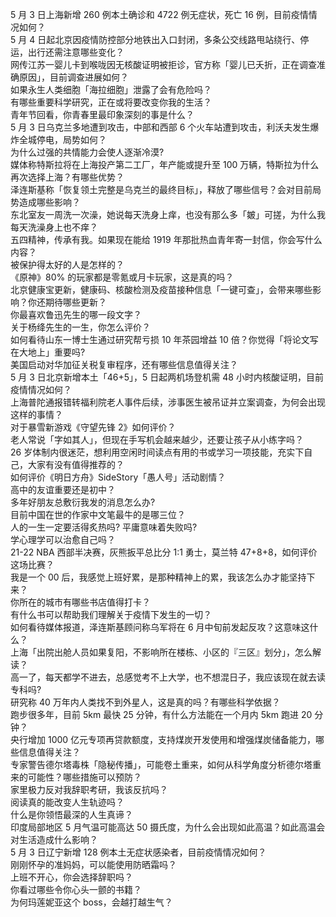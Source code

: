 5 月 3 日上海新增 260 例本土确诊和 4722 例无症状，死亡 16 例，目前疫情情况如何？  
5 月 4 日起北京因疫情防控部分地铁出入口封闭，多条公交线路甩站绕行、停运，出行还需注意哪些变化？  
网传江苏一婴儿卡到喉咙因无核酸证明被拒诊，官方称「婴儿已夭折，正在调查准确原因」，目前调查进展如何？  
如果永生人类细胞「海拉细胞」泄露了会有危险吗？  
有哪些重要科学研究，正在或将要改变你我的生活？  
青年节回看，你青春里最印象深刻的事是什么？  
5 月 3 日乌克兰多地遭到攻击，中部和西部 6 个火车站遭到攻击，利沃夫发生爆炸全城停电，局势如何？  
为什么过强的共情能力会使人逐渐冷漠?  
媒体称特斯拉将在上海投产第二工厂，年产能或提升至 100 万辆，特斯拉为什么再次选择上海？有哪些优势？  
泽连斯基称「恢复领土完整是乌克兰的最终目标」，释放了哪些信号？会对目前局势造成哪些影响？  
东北室友一周洗一次澡，她说每天洗身上痒，也没有那么多「皴」可搓，为什么我每天洗澡身上也不痒？  
五四精神，传承有我。如果现在能给 1919 年那批热血青年寄一封信，你会写什么内容？  
被保护得太好的人是怎样的？  
《原神》80% 的玩家都是零氪或月卡玩家，这是真的吗？  
北京健康宝更新，健康码、核酸检测及疫苗接种信息「一键可查」，会带来哪些影响？你还期待哪些更新？  
你最喜欢鲁迅先生的哪一段文字？  
关于杨绛先生的一生，你怎么评价？  
如何看待山东一博士生通过研究帮亏损 10 年茶园增益 10 倍？你觉得「将论文写在大地上」重要吗?  
美国启动对华加征关税复审程序，还有哪些信息值得关注？  
5 月 3 日北京新增本土「46+5」，5 日起两机场登机需 48 小时内核酸证明，目前疫情情况如何？  
上海普陀通报错转福利院老人事件后续，涉事医生被吊证并立案调查，为何会出现这样的事情？  
对于暴雪新游戏《守望先锋 2》如何评价？  
老人常说「字如其人」，但现在手写机会越来越少，还要让孩子从小练字吗？  
26 岁体制内很迷茫，想利用空闲时间读点有用的书或学习一项技能，充实下自己，大家有没有值得推荐的？  
如何评价《明日方舟》SideStory「愚人号」活动剧情？  
高中的友谊重要还是初中？  
多年好朋友总敷衍我发的消息怎么办?  
目前中国在世的作家中文笔最牛的是哪三位？  
人的一生一定要活得炙热吗? 平庸意味着失败吗?  
学心理学可以治愈自己吗？  
21-22 NBA 西部半决赛，灰熊扳平总比分 1:1 勇士，莫兰特 47+8+8，如何评价这场比赛？  
我是一个 00 后，我感觉上班好累，是那种精神上的累，我该怎么办才能坚持下来？  
你所在的城市有哪些书店值得打卡？  
有什么书可以帮助我们理解关于疫情下发生的一切？  
如何看待媒体报道，泽连斯基顾问称乌军将在 6 月中旬前发起反攻？这意味这什么？  
上海「出院出舱人员如果复阳，不影响所在楼栋、小区的『三区』划分」，怎么解读？  
高一了，每天都学不进去，总感觉考不上大学，也不想混日子，我应该现在就去读专科吗?  
研究称 40 万年内人类找不到外星人，这是真的吗？有哪些科学依据？  
跑步很多年，目前 5km 最快 25 分钟，有什么方法能在一个月内 5km 跑进 20 分钟？  
央行增加 1000 亿元专项再贷款额度，支持煤炭开发使用和增强煤炭储备能力，哪些信息值得关注？  
专家警告德尔塔毒株「隐秘传播」，可能卷土重来，如何从科学角度分析德尔塔重来的可能性？哪些措施可以预防？  
家里极力反对我辞职考研，我该反抗吗？  
阅读真的能改变人生轨迹吗？  
什么是你领悟最深的人生真谛？  
印度局部地区 5 月气温可能高达 50 摄氏度，为什么会出现如此高温？如此高温会对生活造成什么影响？  
5 月 3 日辽宁新增 128 例本土无症状感染者，目前疫情情况如何？  
刚刚怀孕的准妈妈，可以能使用防晒霜吗？  
上班不开心，你会选择辞职吗？  
你看过哪些令你心头一颤的书籍？  
为何玛莲妮亚这个 boss，会越打越生气？  
